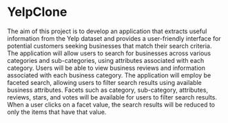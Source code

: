 # YelpClone

The aim of this project is to develop an application that extracts useful information from the Yelp dataset and provides a user-friendly interface for potential customers seeking businesses that match their search criteria. The application will allow users to search for businesses across various categories and sub-categories, using attributes associated with each category. Users will be able to view business reviews and information associated with each business category. The application will employ be faceted search, allowing users to filter search results using available business attributes. Facets such as category, sub-category, attributes, reviews, stars, and votes will be available for users to filter search results. When a user clicks on a facet value, the search results will be reduced to only the items that have that value.


